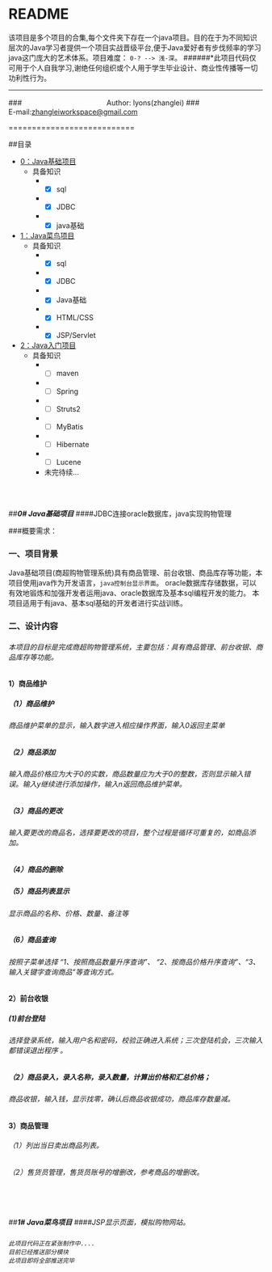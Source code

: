 README
===========================
该项目是多个项目的合集,每个文件夹下存在一个java项目。目的在于为不同知识层次的Java学习者提供一个项目实战晋级平台,便于Java爱好者有步伐频率的学习java这门庞大的艺术体系。项目难度： `0-? --> 浅-深`。
######*此项目代码仅可用于个人自我学习,谢绝任何组织或个人用于学生毕业设计、商业性传播等一切功利性行为。
****
###　　　　　　　　　　　　Author: lyons(zhanglei)
###　　　　　　　　　 E-mail:zhangleiworkspace@gmail.com

===========================



##<a name="index"/>目录
* [0：Java基础项目](#project0)
    * 具备知识
        * - [x] sql
        * - [x] JDBC
        * - [x] java基础
* [1：Java菜鸟项目](#project1) 
    * 具备知识
        * - [x] sql
        * - [x] JDBC
        * - [x] Java基础
        * - [x] HTML/CSS
        * - [x] JSP/Servlet
* [2：Java入门项目](#project2) 
    * 具备知识
        * - [ ] maven
        * - [ ] Spring
        * - [ ] Struts2
        * - [ ] MyBatis
        * - [ ] Hibernate
        * - [ ] Lucene
        *  未完待续...


<br><br>


##<a name="project0"/>___0# Java基础项目___
####JDBC连接oracle数据库，java实现购物管理
   
###概要需求：
### 一、项目背景
  Java基础项目(商超购物管理系统)具有商品管理、前台收银、商品库存等功能，本项目使用java作为开发语言，`java控制台显示界面`。
  oracle数据库存储数据，可以有效地锻炼和加强开发者运用java、oracle数据库及基本sql编程开发的能力。
  本项目适用于有java、基本sql基础的开发者进行实战训练。
   <h3>二、设计内容
   <h6>   本项目的目标是完成商超购物管理系统，主要包括：具有商品管理、前台收银、商品库存等功能。
   <h4>1）商品维护
   <h5>  （1）商品维护
   <h6>       商品维护菜单的显示，输入数字进入相应操作界面，输入0返回主菜单
   <h5>  （2）商品添加
   <h6>       输入商品价格应为大于0的实数，商品数量应为大于0的整数，否则显示输入错误。输入y继续进行添加操作，输入n返回商品维护菜单。
   <h5>  （3）商品的更改
   <h6>       输入要更改的商品名，选择要更改的项目，整个过程是循环可重复的，如商品添加。
   <h5>  （4）商品的删除
   <h5>  （5）商品列表显示
   <h6>       显示商品的名称、价格、数量、备注等
   <h5>  （6）商品查询 
   <h6>       按照子菜单选择 “1、按照商品数量升序查询”、 “2、按商品价格升序查询”、“3、输入关键字查询商品”等查询方式。
   <h4>2）前台收银
   <h5>   (1)前台登陆 
   <h6>         选择登录系统，输入用户名和密码，校验正确进入系统；三次登陆机会，三次输入都错误退出程序 。
   <h5>  （2）商品录入，录入名称，录入数量，计算出价格和汇总价格； 
   <h6>         商品收银，输入钱，显示找零，确认后商品收银成功，商品库存数量减。
   <h4>3）商品管理
   <h6>  （1）列出当日卖出商品列表。
   <h6>  （2）售货员管理，售货员账号的增删改，参考商品的增删改。

<br><br><br>


##<a name="project1"/>___1# Java菜鸟项目___
####JSP显示页面，模拟购物网站。

###
    此项目代码正在紧张制作中....
    目前已经推送部分模块
    此项目即将全部推送完毕

